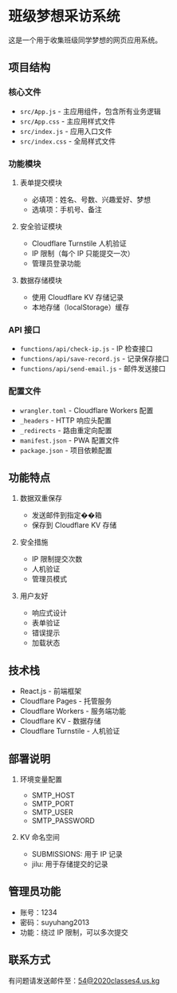 # 班级梦想采访系统

这是一个用于收集班级同学梦想的网页应用系统。

## 项目结构

### 核心文件
- `src/App.js` - 主应用组件，包含所有业务逻辑
- `src/App.css` - 主应用样式文件
- `src/index.js` - 应用入口文件
- `src/index.css` - 全局样式文件

### 功能模块
1. 表单提交模块
   - 必填项：姓名、号数、兴趣爱好、梦想
   - 选填项：手机号、备注

2. 安全验证模块
   - Cloudflare Turnstile 人机验证
   - IP 限制（每个 IP 只能提交一次）
   - 管理员登录功能

3. 数据存储模块
   - 使用 Cloudflare KV 存储记录
   - 本地存储（localStorage）缓存

### API 接口
- `functions/api/check-ip.js` - IP 检查接口
- `functions/api/save-record.js` - 记录保存接口
- `functions/api/send-email.js` - 邮件发送接口

### 配置文件
- `wrangler.toml` - Cloudflare Workers 配置
- `_headers` - HTTP 响应头配置
- `_redirects` - 路由重定向配置
- `manifest.json` - PWA 配置文件
- `package.json` - 项目依赖配置

## 功能特点

1. 数据双重保存
   - 发送邮件到指定��箱
   - 保存到 Cloudflare KV 存储

2. 安全措施
   - IP 限制提交次数
   - 人机验证
   - 管理员模式

3. 用户友好
   - 响应式设计
   - 表单验证
   - 错误提示
   - 加载状态

## 技术栈

- React.js - 前端框架
- Cloudflare Pages - 托管服务
- Cloudflare Workers - 服务端功能
- Cloudflare KV - 数据存储
- Cloudflare Turnstile - 人机验证

## 部署说明

1. 环境变量配置
   - SMTP_HOST
   - SMTP_PORT
   - SMTP_USER
   - SMTP_PASSWORD

2. KV 命名空间
   - SUBMISSIONS: 用于 IP 记录
   - jilu: 用于存储提交的记录

## 管理员功能

- 账号：1234
- 密码：suyuhang2013
- 功能：绕过 IP 限制，可以多次提交

## 联系方式

有问题请发送邮件至：54@2020classes4.us.kg 